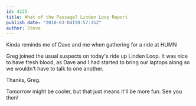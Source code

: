 ```yaml
---
id: 4225
title: What of the Passage? Linden Loop Report
publish_date: "2010-03-04T20:57:35Z"
author: Steve
---
```

  
Kinda reminds me of Dave and me when gathering for a ride at HUMN

Greg joined the usual suspects on today's ride up Linden Loop. It was nice to have fresh blood, as Dave and I had started to bring our laptops along so we wouldn't have to talk to one another.

Thanks, Greg.

Tomorrow might be cooler, but that just means it'll be more fun. See you then!
